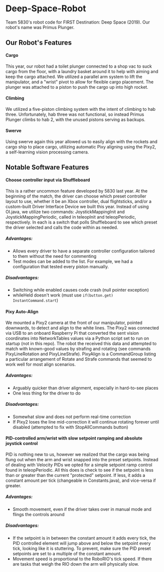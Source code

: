 # Deep-Space-Robot
Team 5830's robot code for FIRST Destination: Deep Space (2019). Our robot's name was Primus Plunger.

## Our Robot's Features

#### Cargo
This year, our robot had a toilet plunger connected to a shop vac to suck cargo from the floor, with a laundry basket around it to help with aiming and keep the cargo attached. We utilized a parallel arm system to lift the manipulator, and a "wrist" pivot to allow for flexible cargo placement. The plunger was attached to a piston to push the cargo up into high rocket.

#### Climbing
We utilized a five-piston climbing system with the intent of climbing to hab three. Unfortunately, hab three was not functional, so instead Primus Plunger climbs to hab 2, with the unused pistons serving as backups.

#### Swerve
Using swerve again this year allowed us to easily align with the rockets and cargo ship to place cargo, utilizing automatic Pixy aligning using the Pixy2, a self-learning vision processing camera.

## Notable Software Features

#### Choose controller input via Shuffleboard
This is a rather uncommon feature developed by 5830 last year. At the beginning of the match, the driver can choose which preset controller layout to use, whether it be an Xbox controller, dual flightsticks, and/or a custom-built Driver Interface Device we built this year. Instead of using OI.java, we utilize two commands: JoystickMappingInit and JoystickMappingPeriodic, called in teleopInit and teleopPeriodic, respectively. In each is a switch that polls Shuffleboard to see which preset the driver selected and calls the code within as needed.

##### Advantages:
- Allows every driver to have a separate controller configuration tailored to them without the need for commenting
- Test modes can be added to the list. For example, we had a configuration that tested every piston manually.

##### Disadvantages:
- Switching while enabled causes code crash (null pointer exception)
- whileHeld doesn't work (must use `if(button.get) InstantCommand.start`)

#### Pixy Auto-Align
We mounted a Pixy2 camera at the front of our manipulator, pointed downwards, to detect and align to the white lines. The Pixy2 was connected via USB to an onboard Raspberry Pi that converted the sent vision coordinates into NetworkTables values via a Python script set to run on startup (not in this repo). The robot the received this data and attempted to match with known-good values by strafing and rotating (see commands PixyLineRotation and PixyLineStrafe). PixyAlign is a CommandGroup listing a particular arrangement of Rotate and Strafe commands that seemed to work well for most align scenarios.

##### Advantages:
- Arguably quicker than driver alignment, especially in hard-to-see places
- One less thing for the driver to do

##### Disadvantages:
- Somewhat slow and does not perform real-time correction
- If Pixy2 loses the line mid-correction it will continue rotating forever until disabled (attempted to fix with StopAllCommands button)

#### PID-controlled arm/wrist with slow setpoint ramping and absolute joystick control
PID is nothing new to us, however we realized that the cargo was being flung out when the arm and wrist snapped into the preset setpoints. Instead of dealing with Velocity PIDs we opted for a simple setpoint ramp control found in teleopPeriodic. All this does is check to see if the setpoint is less than or greater than the current "protected" setpoint. If less, it adds a constant amount per tick (changeable in Constants.java), and vice-versa if greater.

##### Advantages:
- Smooth movement, even if the driver takes over in manual mode and flings the controls around

##### Disadvantages:
- If the setpoint is in between the constant amount it adds every tick, the PID controlled element will jump above and below the setpoint every tick, looking like it is stuttering. To prevent, make sure the PID preset setpoints are set to a multiple of the constant amount.
- Movement speed is proportional to the RoboRIO's tick speed. If there are tasks that weigh the RIO down the arm will physically slow.
